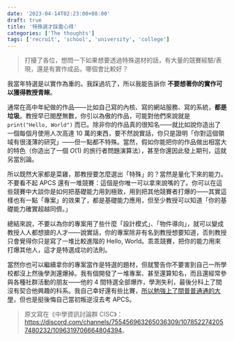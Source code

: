 ```yaml
---
date: '2023-04-14T02:23:00+08:00'
draft: true
title: '特殊選才踩雷心得'
categories: ['The thoughts']
tags: ['recruit', 'school', 'university', 'college']
---
```


> 打擾了各位，想問一下如果想要透過特殊選材的話，有大量的競賽經驗/表現，還是有實作成品，哪個會比較好？

我當年特選是以實作為重的。我踩過坑了，所以我能告訴你 **不要想著你的實作可以獲得教授青睞**。

通常在高中年紀做的作品——比如自己寫的內核、寫的網站服務、寫的系統，**都是垃圾**。教授早已閱歷無數，你引以為傲的作品，可能對他們來說就是 `print("Hello, World")` 而已。除非你的作品真的很知名——就比如說你造出了一個每個月使用人次高達 10 萬的東西，要不然說實話，你只是證明「你對這個領域有很淺薄的研究」——但一點都不特殊。當然，假如你能把你的作品做出相當大的特色（你造出了一個 $O(1)$ 的旅行者問題演算法），甚至你還因此發上期刊，這就另當別論。

所以既然大家都是菜雞，那教授要怎麼選出「特殊」的？當然是量化下來的能力。不要看不起 APCS 還有一堆競賽：這個是你唯一可以拿來說嘴的了。你可以在這些競賽中大談你是如何把基礎能力用到極致，用到把其他競賽者打爆的——其實這樣也有一點「專案」的效果了，都是基礎能力應用，但至少教授可以知道「你的基礎能力確實超越同儕。」

總結來說，不要以為你的專案用了些什麼「設計模式」、「物件導向」，就可以變成教授人人都想搶的人才——說實話，你的專案除非有名到教授想要知道，否則教授只會覺得你只是寫了一堆比較進階的 Hello, World。乖乖競賽，把你的能力用來打爆其他人，這才是特選成功的法則。

當然你也可以繼續拿你的專案當作是特選的題材，但就警告你不要害到自己一所學校都沒上然後學測還爆掉。我有個開發了一堆專案、甚至還算知名，而且還經常參與各種社群活動的朋友——他的 4 間特選全部爆炸，學測失利，最後分科上了間沒有契合他興趣的科系。我自己幸好還有些比賽，[所以勉強上了間普普通通的大學](https://blog.pan93.com/posts/college-or-university/)，但也是挺後悔自己當初叛逆沒去考 APCS。

>  原文寫在《中學資訊討論群 CISC》：<https://discord.com/channels/755456963265036309/1078522742057480232/1096319706664804394>。